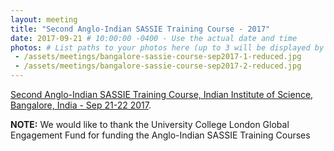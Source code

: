 ```yaml
---
layout: meeting
title: "Second Anglo-Indian SASSIE Training Course - 2017"
date: 2017-09-21 # 10:00:00 -0400 - Use the actual date and time
photos: # List paths to your photos here (up to 3 will be displayed by the layout)
 - /assets/meetings/bangalore-sassie-course-sep2017-1-reduced.jpg
 - /assets/meetings/bangalore-sassie-course-sep2017-2-reduced.jpg
---
```

<a href="Meetings/Courses/SASSIE-training-course-Bangalore-Sep2017.pdf">[Second Anglo-Indian SASSIE Training Course,
Indian Institute of Science, Bangalore, India - Sep 21-22 2017](/Meetings/Courses/SASSIE-training-course-Bangalore-Sep2017.pdf).

**NOTE:** We would like to thank the University College London Global Engagement Fund for funding the Anglo-Indian SASSIE
Training Courses